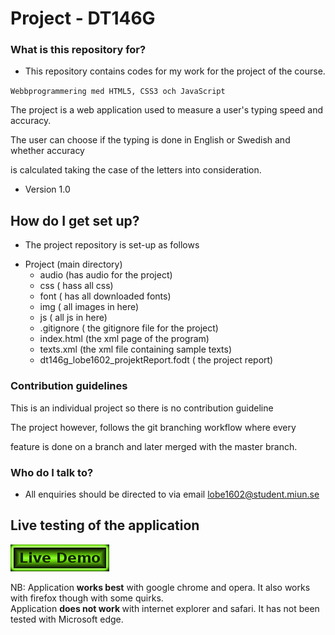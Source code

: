 # Project - DT146G #

### What is this repository for? ###

* This repository contains codes for my work for the project of the course.

`Webbprogrammering med HTML5, CSS3 och JavaScript`

The project is a web application used to measure a user's typing speed and accuracy.

The user can choose if the typing is done in English or Swedish and whether accuracy

is calculated taking the case of the letters into consideration.

* Version 1.0


## How do I get set up? ###

* The project repository is set-up as follows

- Project 	(main directory)
	- audio (has audio for the project)
	- css	( hass all css)
	- font	( has all downloaded fonts)
	- img	( all images in here)
	- js	( all js in here)
	- .gitignore ( the gitignore file for the project)
	- index.html (the xml page of the program)
	- texts.xml	(the xml file containing sample texts)
	- dt146g_lobe1602_projektReport.fodt ( the project report)

### Contribution guidelines ###
This is an individual project so there is no contribution guideline

The project however, follows the git branching workflow where every

feature is done on a branch and later merged with the master branch.


### Who do I talk to? ###

* All enquiries should be directed to  via email <lobe1602@student.miun.se>

## Live testing of the application ##

[![demo](img/liveDemo.png)](http://studenter.miun.se/~lobe1602/projekt/)

NB: Application <b>works best</b> with google chrome and opera. It also works 
with 
firefox though with some quirks.  
Application <b>does not work </b> with internet explorer and safari. It has not 
been 
tested with Microsoft edge. 
